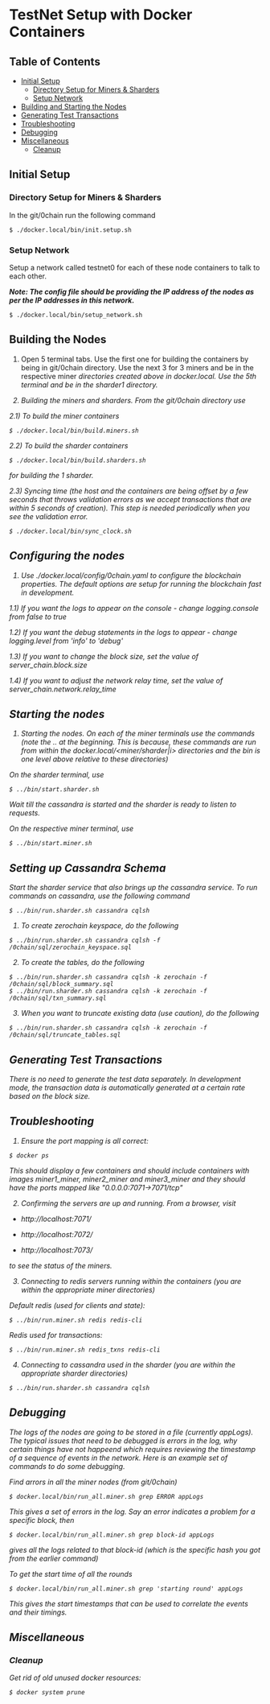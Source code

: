 # TestNet Setup with Docker Containers

## Table of Contents

- [Initial Setup](#initial-setup)
	- [Directory Setup for Miners & Sharders](#directory-setup-for-miners-&-sharders)
	- [Setup Network](#setup-network)
- [Building and Starting the Nodes](#building-and-starting-the-nodes)
- [Generating Test Transactions](#generating-test-transactions)
- [Troubleshooting](#troubleshooting)
- [Debugging](#debugging)
- [Miscellaneous](#miscellaneous)
	- [Cleanup](#cleanup)

## Initial Setup

### Directory Setup for Miners & Sharders

In the git/0chain run the following command
```
$ ./docker.local/bin/init.setup.sh
```

### Setup Network

Setup a network called testnet0 for each of these node containers to talk to each other.

***Note: The config file should be providing the IP address of the nodes as per the IP addresses in this network.***
```
$ ./docker.local/bin/setup_network.sh
```

## Building the Nodes

1) Open 5 terminal tabs. Use the first one for building the containers by being in git/0chain directory. Use the next 3 for 3 miners and be in the respective miner<i> directories created above in docker.local. Use the 5th terminal and be in the sharder1 directory.

2) Building the miners and sharders. From the git/0chain directory use

2.1) To build the miner containers
```
$ ./docker.local/bin/build.miners.sh
```
2.2) To build the sharder containers
```
$ ./docker.local/bin/build.sharders.sh
```
for building the 1 sharder.

2.3) Syncing time (the host and the containers are being offset by a few seconds that throws validation errors as we accept transactions that are within 5 seconds of creation). This step is needed periodically when you see the validation error.
```
$ ./docker.local/bin/sync_clock.sh
```

## Configuring the nodes
1) Use ./docker.local/config/0chain.yaml to configure the blockchain properties. The default options are setup for running the blockchain fast in development.

1.1) If you want the logs to appear on the console - change logging.console from false to true

1.2) If you want the debug statements in the logs to appear - change logging.level from 'info' to 'debug'

1.3) If you want to change the block size, set the value of server_chain.block.size

1.4) If you want to adjust the network relay time, set the value of server_chain.network.relay_time

## Starting the nodes
1) Starting the nodes. On each of the miner terminals use the commands (note the .. at the beginning. This is because, these commands are run from within the docker.local/<miner/sharder|i> directories and the bin is one level above relative to these directories)

On the sharder terminal, use
```
$ ../bin/start.sharder.sh
```
Wait till the cassandra is started and the sharder is ready to listen to requests.

On the respective miner terminal, use
```
$ ../bin/start.miner.sh
```



## Setting up Cassandra Schema

Start the sharder service that also brings up the cassandra service. To run commands on cassandra, use the following command

```
$ ../bin/run.sharder.sh cassandra cqlsh
```

1) To create zerochain keyspace, do the following

```
$ ../bin/run.sharder.sh cassandra cqlsh -f /0chain/sql/zerochain_keyspace.sql
```

2) To create the tables, do the following

```
$ ../bin/run.sharder.sh cassandra cqlsh -k zerochain -f /0chain/sql/block_summary.sql
$ ../bin/run.sharder.sh cassandra cqlsh -k zerochain -f /0chain/sql/txn_summary.sql
```

3) When you want to truncate existing data (use caution), do the following

```
$ ../bin/run.sharder.sh cassandra cqlsh -k zerochain -f /0chain/sql/truncate_tables.sql
```

## Generating Test Transactions

There is no need to generate the test data separately. In development mode, the transaction data is automatically generated at a certain rate based on the
block size.

## Troubleshooting

1) Ensure the port mapping is all correct:
```
$ docker ps
```
This should display a few containers and should include containers with images miner1_miner, miner2_miner and miner3_miner and they should have the ports mapped like "0.0.0.0:7071->7071/tcp"

2) Confirming the servers are up and running. From a browser, visit

- http://localhost:7071/

- http://localhost:7072/

- http://localhost:7073/

to see the status of the miners.

3) Connecting to redis servers running within the containers (you are within the appropriate miner directories)

Default redis (used for clients and state):
```
$ ../bin/run.miner.sh redis redis-cli
```
Redis used for transactions:
```
$ ../bin/run.miner.sh redis_txns redis-cli
```
4) Connecting to cassandra used in the sharder (you are within the appropriate sharder directories)
```
$ ../bin/run.sharder.sh cassandra cqlsh
```
## Debugging

The logs of the nodes are going to be stored in a file (currently appLogs). The typical issues that need to be debugged is errors in the log, why certain things have not happeend which requires reviewing the timestamp of a sequence of events in the network. Here is an example set of commands to do some debugging.

Find arrors in all the miner nodes (from git/0chain)
```
$ docker.local/bin/run_all.miner.sh grep ERROR appLogs
```
This gives a set of errors in the log. Say an error indicates a problem for a specific block, then
```
$ docker.local/bin/run_all.miner.sh grep block-id appLogs
```
gives all the logs related to that block-id (which is the specific hash you got from the earlier command)

To get the start time of all the rounds
```
$ docker.local/bin/run_all.miner.sh grep 'starting round' appLogs
```
This gives the start timestamps that can be used to correlate the events and their timings.

## Miscellaneous

### Cleanup

Get rid of old unused docker resources:
```
$ docker system prune
```
